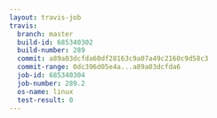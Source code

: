 ```yaml
---
layout: travis-job
travis:
  branch: master
  build-id: 685340302
  build-number: 289
  commit: a89a03dcfda60df28163c9a07a49c2160c9d58c3
  commit-range: 0dc396d05e4a...a89a03dcfda6
  job-id: 685340304
  job-number: 289.2
  os-name: linux
  test-result: 0
---
```

